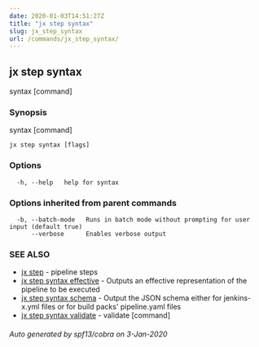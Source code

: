 ```yaml
---
date: 2020-01-03T14:51:27Z
title: "jx step syntax"
slug: jx_step_syntax
url: /commands/jx_step_syntax/
---
```

## jx step syntax

syntax [command]

### Synopsis

syntax [command]

```
jx step syntax [flags]
```

### Options

```
  -h, --help   help for syntax
```

### Options inherited from parent commands

```
  -b, --batch-mode   Runs in batch mode without prompting for user input (default true)
      --verbose      Enables verbose output
```

### SEE ALSO

* [jx step](/commands/jx_step/)	 - pipeline steps
* [jx step syntax effective](/commands/jx_step_syntax_effective/)	 - Outputs an effective representation of the pipeline to be executed
* [jx step syntax schema](/commands/jx_step_syntax_schema/)	 - Output the JSON schema either for jenkins-x.yml files or for build packs' pipeline.yaml files
* [jx step syntax validate](/commands/jx_step_syntax_validate/)	 - validate [command]

###### Auto generated by spf13/cobra on 3-Jan-2020
